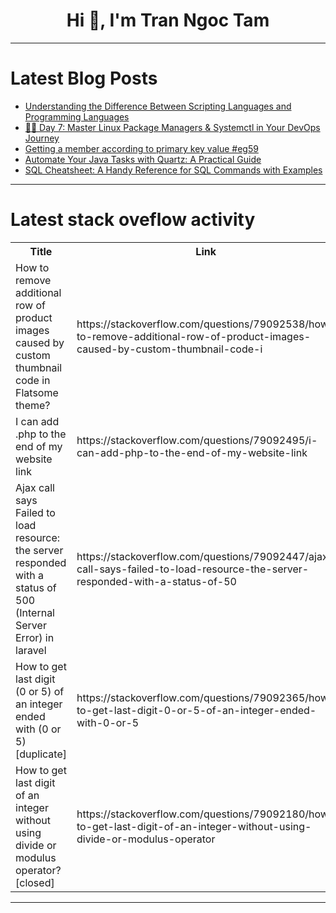 <h1 align="center">Hi 👋, I'm Tran Ngoc Tam</h1>

---

# Latest Blog Posts 
<!-- BLOG-POST-LIST:START -->
- [Understanding the Difference Between Scripting Languages and Programming Languages](https://dev.to/abhinowww/understanding-the-difference-between-scripting-languages-and-programming-languages-1666)
- [🧑‍💻 Day 7: Master Linux Package Managers &amp; Systemctl in Your DevOps Journey](https://dev.to/singh_in_cloud/day-7-master-linux-package-managers-systemctl-in-your-devops-journey-568p)
- [Getting a member according to primary key value #eg59](https://dev.to/esproc_spl/getting-a-member-according-to-primary-key-value-eg59-141e)
- [Automate Your Java Tasks with Quartz: A Practical Guide](https://dev.to/birkssachdev/automate-your-java-tasks-with-quartz-a-practical-guide-3pc7)
- [SQL Cheatsheet: A Handy Reference for SQL Commands with Examples](https://dev.to/jagroop2001/sql-cheatsheet-a-handy-reference-for-sql-commands-with-examples-1bbp)
<!-- BLOG-POST-LIST:END -->

---

# Latest stack oveflow activity
<table>
  <tr><th>Title</th><th>Link</th></tr>
  <!-- STACKOVERFLOW:START --><tr><td>How to remove additional row of product images caused by custom thumbnail code in Flatsome theme?</td><td>https://stackoverflow.com/questions/79092538/how-to-remove-additional-row-of-product-images-caused-by-custom-thumbnail-code-i</td></tr><tr><td>I can add .php to the end of my website link</td><td>https://stackoverflow.com/questions/79092495/i-can-add-php-to-the-end-of-my-website-link</td></tr><tr><td>Ajax call says Failed to load resource: the server responded with a status of 500 &lpar;Internal Server Error&rpar; in laravel</td><td>https://stackoverflow.com/questions/79092447/ajax-call-says-failed-to-load-resource-the-server-responded-with-a-status-of-50</td></tr><tr><td>How to get last digit &lpar;0 or 5&rpar; of an integer ended with &lpar;0 or 5&rpar; [duplicate]</td><td>https://stackoverflow.com/questions/79092365/how-to-get-last-digit-0-or-5-of-an-integer-ended-with-0-or-5</td></tr><tr><td>How to get last digit of an integer without using divide or modulus operator? [closed]</td><td>https://stackoverflow.com/questions/79092180/how-to-get-last-digit-of-an-integer-without-using-divide-or-modulus-operator</td></tr><!-- STACKOVERFLOW:END -->
</table>

---


